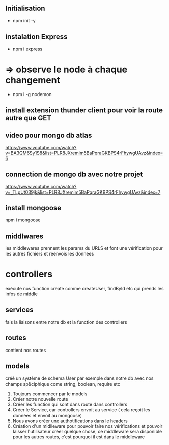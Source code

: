 ## Initialisation 
- npm init -y

## instalation Express
- npm i express
# => observe le node à chaque changement
- npm i -g nodemon 

## install extension thunder client pour voir la route autre que GET
## video pour mongo db atlas
https://www.youtube.com/watch?v=BA3QM6Sy1S8&list=PLR8JXremim5BaPqraGKBPS4rFhywgUAvz&index=6

## connection de mongo db avec notre projet
https://www.youtube.com/watch?v=_TLpUt039jk&list=PLR8JXremim5BaPqraGKBPS4rFhywgUAvz&index=7

## install mongoose
npm i mongoose


## middlwares
les middlewares prennent les params du URLS et font une vérification pour les autres fichiers et reenvois les données

# controllers
exécute nos function create comme createUser, findById etc qui prends les infos de middle

## services
fais la liaisons entre notre db et la function des controllers

## routes
contient nos routes

## models
créé un système de schema User par exemple dans notre db avec nos champs sp&ciphique come string, boolean, require etc




01. Toujours commencer par le models
02. Créer notre nouvelle route
03. Créer les function qui sont dans route dans controllers
04. Créer le Service, car controllers envoit au service ( cela reçoit les données et envoit au mongoose)
05. Nous avons créer une authotifications dans le headers
06. Création d'un midlleware pour pouvoir faire nos vérifications et pouvoir laisser l'utilisateur créer quelque chose, ce middleware sera disponible pour les autres routes, c'est pourquoi il est dans le middleware

